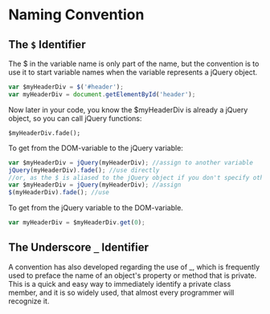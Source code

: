 # Naming Convention

## The `$` Identifier
The $ in the variable name is only part of the name, 
but the convention is to use it to start variable names when the variable represents a jQuery object.
```javascript
var $myHeaderDiv = $('#header');
var myHeaderDiv = document.getElementById('header');
```
Now later in your code, you know the $myHeaderDiv is already a jQuery object, so you can call jQuery functions:
```
$myHeaderDiv.fade();
```
To get from the DOM-variable to the jQuery variable:
```javascript
var $myHeaderDiv = jQuery(myHeaderDiv); //assign to another variable
jQuery(myHeaderDiv).fade(); //use directly
//or, as the $ is aliased to the jQuery object if you don't specify otherwise:
var $myHeaderDiv = jQuery(myHeaderDiv); //assign
$(myHeaderDiv).fade(); //use
```
To get from the jQuery variable to the DOM-variable.
```javascript
var myHeaderDiv = $myHeaderDiv.get(0);
```

## The Underscore `_` Identifier
A convention has also developed regarding the use of _, which is frequently used to preface the name of an object's property or method that is private. This is a quick and easy way to immediately identify a private class member, and it is so widely used, that almost every programmer will recognize it.

